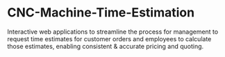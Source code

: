 # CNC-Machine-Time-Estimation
Interactive web applications to streamline the process for management to request time estimates for customer orders and employees to calculate those estimates, enabling consistent &amp; accurate pricing and quoting.
